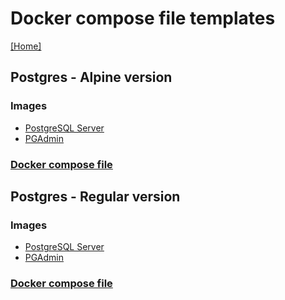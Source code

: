 # Docker compose file templates
[[Home]](/README.md)


## Postgres - Alpine version

### Images
- [PostgreSQL Server](https://hub.docker.com/_/postgres)
- [PGAdmin](https://hub.docker.com/r/dpage/pgadmin4)

### [Docker compose file](/Postgres/Alpine/docker-compose.yml)


## Postgres - Regular version

### Images
- [PostgreSQL Server](https://hub.docker.com/_/postgres)
- [PGAdmin](https://hub.docker.com/r/dpage/pgadmin4)

### [Docker compose file](/Postgres/Regular/docker-compose.yml)
